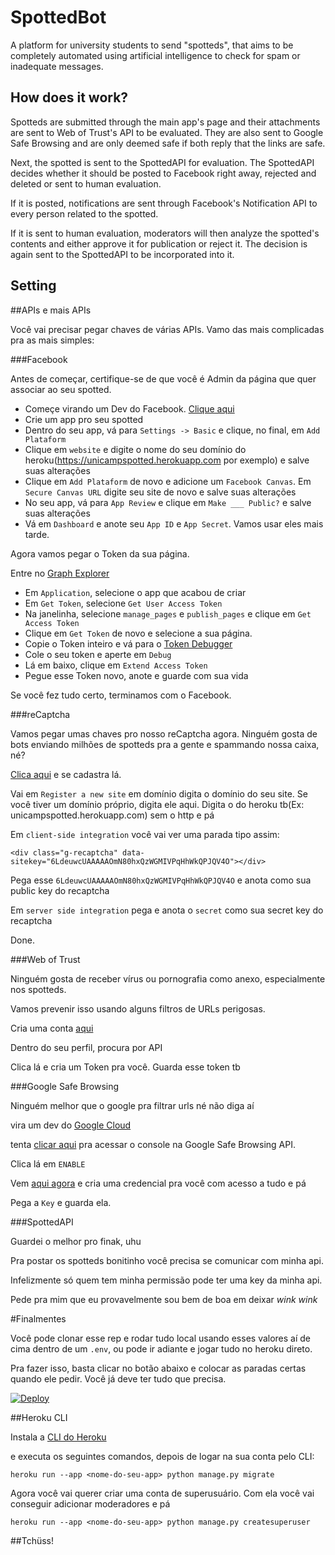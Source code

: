 SpottedBot
==========

A platform for university students to send "spotteds", that aims to be completely automated using artificial intelligence to check for spam or inadequate messages.

How does it work?
-------------
Spotteds are submitted through the main app's page and their attachments are sent to Web of Trust's API to be evaluated. They are also sent to Google Safe Browsing and are only deemed safe if both reply that the links are safe.

Next, the spotted is sent to the SpottedAPI for evaluation. The SpottedAPI decides whether it should be posted to Facebook right away, rejected and deleted or sent to human evaluation.

If it is posted, notifications are sent through Facebook's Notification API to every person related to the spotted.

If it is sent to human evaluation, moderators will then analyze the spotted's contents and either approve it for publication or reject it. The decision is again sent to the SpottedAPI to be incorporated into it.


Setting
------------

##APIs e mais APIs

Você vai precisar pegar chaves de várias APIs.
Vamo das mais complicadas pra as mais simples:

###Facebook

Antes de começar, certifique-se de que você é Admin da página que quer associar ao seu spotted.

* Começe virando um Dev do Facebook. [Clique aqui](https://developers.facebook.com/)
* Crie um app pro seu spotted
* Dentro do seu app, vá para `Settings -> Basic` e clique, no final, em `Add Plataform`
 * Clique em `website` e digite o nome do seu domínio do heroku(https://unicampspotted.herokuapp.com por exemplo) e salve suas alterações
 * Clique em `Add Plataform` de novo e adicione um `Facebook Canvas`. Em `Secure Canvas URL` digite seu site de novo e salve suas alterações
* No seu app, vá para `App Review` e clique em `Make ___ Public?` e salve suas alterações
* Vá em `Dashboard` e anote seu `App ID` e `App Secret`. Vamos usar eles mais tarde.

Agora vamos pegar o Token da sua página.

Entre no [Graph Explorer](https://developers.facebook.com/tools/explorer/)

* Em `Application`, selecione o app que acabou de criar
* Em `Get Token`, selecione `Get User Access Token`
* Na janelinha, selecione `manage_pages` e `publish_pages` e clique em `Get Access Token`
* Clique em `Get Token` de novo e selecione a sua página.
* Copie o Token inteiro e vá para o [Token Debugger](https://developers.facebook.com/tools/debug/accesstoken)
* Cole o seu token e aperte em `Debug`
* Lá em baixo, clique em `Extend Access Token`
* Pegue esse Token novo, anote e guarde com sua vida

Se você fez tudo certo, terminamos com o Facebook.

###reCaptcha

Vamos pegar umas chaves pro nosso reCaptcha agora. Ninguém gosta de bots enviando milhões de spotteds pra a gente e spammando nossa caixa, né?

[Clica aqui](https://www.google.com/recaptcha/intro/) e se cadastra lá.

Vai em `Register a new site` em domínio digita o domínio do seu site. Se você tiver um domínio próprio, digita ele aqui. Digita o do heroku tb(Ex: unicampspotted.herokuapp.com) sem o http e pá

Em `client-side integration` você vai ver uma parada tipo assim:

`<div class="g-recaptcha" data-sitekey="6LdeuwcUAAAAAOmN80hxQzWGMIVPqHhWkQPJQV4O"></div>`

Pega esse `6LdeuwcUAAAAAOmN80hxQzWGMIVPqHhWkQPJQV4O` e anota como sua public key do recaptcha

Em `server side integration` pega e anota o `secret` como sua secret key do recaptcha

Done.

###Web of Trust

Ninguém gosta de receber vírus ou pornografia como anexo, especialmente nos spotteds.

Vamos prevenir isso usando alguns filtros de URLs perigosas.

Cria uma conta [aqui](https://www.mywot.com/)

Dentro do seu perfil, procura por API

Clica lá e cria um Token pra você. Guarda esse token tb

###Google Safe Browsing

Ninguém melhor que o google pra filtrar urls né não diga aí

vira um dev do [Google Cloud](https://cloud.google.com/)

tenta [clicar aqui](https://console.cloud.google.com/apis/api/safebrowsing.googleapis.com/overview) pra acessar o console na Google Safe Browsing API.

Clica lá em `ENABLE`

Vem [aqui agora](https://console.cloud.google.com/apis/credentials) e cria uma credencial pra você com acesso a tudo e pá

Pega a `Key` e guarda ela.

###SpottedAPI

Guardei o melhor pro finak, uhu

Pra postar os spotteds bonitinho você precisa se comunicar com minha api.

Infelizmente só quem tem minha permissão pode ter uma key da minha api.

Pede pra mim que eu provavelmente sou bem de boa em deixar *wink wink*

#Finalmentes

Você pode clonar esse rep e rodar tudo local usando esses valores aí de cima dentro de um `.env`, ou pode ir adiante e jogar tudo no heroku direto.

Pra fazer isso, basta clicar no botão abaixo e colocar as paradas certas quando ele pedir. Você já deve ter tudo que precisa.

[![Deploy](https://www.herokucdn.com/deploy/button.svg)](https://heroku.com/deploy)

##Heroku CLI

Instala a [CLI do Heroku](https://devcenter.heroku.com/articles/heroku-cli)

e executa os seguintes comandos, depois de logar na sua conta pelo CLI:

`heroku run --app <nome-do-seu-app> python manage.py migrate`

Agora você vai querer criar uma conta de superusuário. Com ela você vai conseguir adicionar moderadores e pá

`heroku run --app <nome-do-seu-app> python manage.py createsuperuser`


##Tchüss!
